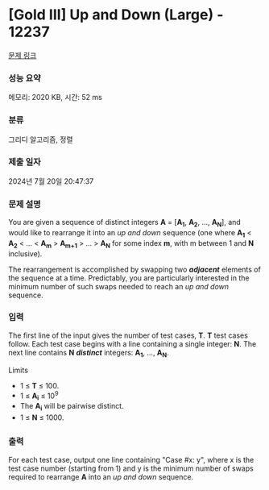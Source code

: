 # [Gold III] Up and Down (Large) - 12237 

[문제 링크](https://www.acmicpc.net/problem/12237) 

### 성능 요약

메모리: 2020 KB, 시간: 52 ms

### 분류

그리디 알고리즘, 정렬

### 제출 일자

2024년 7월 20일 20:47:37

### 문제 설명

<p>You are given a sequence of distinct integers <strong>A</strong> = [<strong>A</strong><strong><sub>1</sub></strong>, <strong>A</strong><strong><sub>2</sub></strong>, ..., <strong>A</strong><strong><sub>N</sub></strong>], and would like to rearrange it into an <em>up and down</em> sequence (one where <strong>A</strong><strong><sub>1</sub></strong> < <strong>A</strong><strong><sub>2</sub></strong> < ... < <strong>A</strong><strong><sub>m</sub></strong> > <strong>A</strong><strong><sub>m+1</sub></strong> > ... > <strong>A</strong><strong><sub>N</sub></strong> for some index <strong>m</strong>, with m between 1 and <strong>N</strong> inclusive).</p>

<p>The rearrangement is accomplished by swapping two <strong><em>adjacent</em></strong> elements of the sequence at a time. Predictably, you are particularly interested in the minimum number of such swaps needed to reach an <em>up and down</em> sequence.</p>

### 입력 

 <p>The first line of the input gives the number of test cases, <strong>T</strong>. <strong>T</strong> test cases follow. Each test case begins with a line containing a single integer: <strong>N</strong>. The next line contains <strong>N</strong> <strong><em>distinct</em></strong> integers: <strong>A</strong><strong><sub>1</sub></strong>, ..., <strong>A</strong><strong><sub>N</sub></strong>.</p>

<p>Limits</p>

<ul>
	<li>1 ≤ <strong>T</strong> ≤ 100.</li>
	<li>1 ≤ <strong>A</strong><strong><sub>i</sub></strong> ≤ 10<sup>9</sup></li>
	<li>The <strong>A</strong><strong><sub>i</sub></strong> will be pairwise distinct.</li>
	<li><span style="line-height:1.6em">1 ≤ </span><strong style="line-height:1.6em">N</strong><span style="line-height:1.6em"> ≤ 1000.</span></li>
</ul>

### 출력 

 <p>For each test case, output one line containing "Case #x: y", where x is the test case number (starting from 1) and y is the minimum number of swaps required to rearrange <strong>A</strong> into an <em>up and down</em> sequence.</p>

